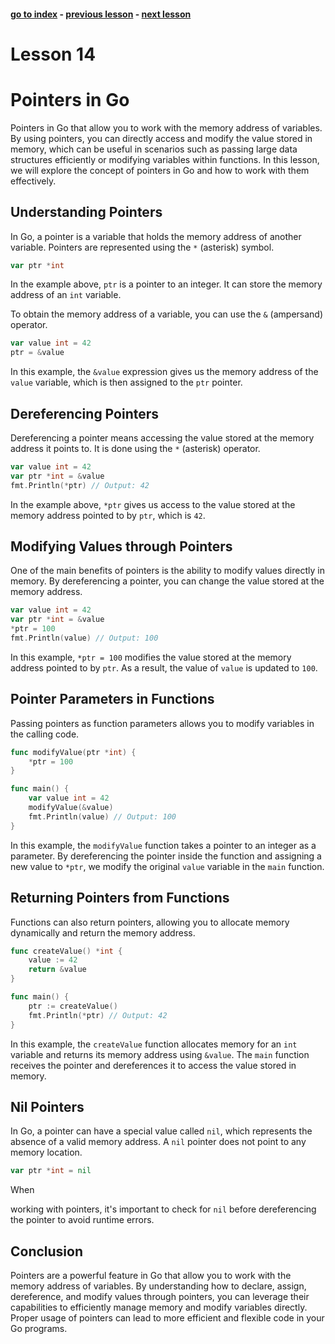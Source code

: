 #### [go to index](https://github.com/KerimCETINBAS/golang) - [previous lesson](https://github.com/KerimCETINBAS/golang/tree/lesson_13) - [next lesson](https://github.com/KerimCETINBAS/golang/tree/lesson_15)

&#10;

# Lesson 14

# Pointers in Go

Pointers in Go that allow you to work with the memory address of variables. By using pointers, you can directly access and modify the value stored in memory, which can be useful in scenarios such as passing large data structures efficiently or modifying variables within functions. In this lesson, we will explore the concept of pointers in Go and how to work with them effectively.

## Understanding Pointers

In Go, a pointer is a variable that holds the memory address of another variable. Pointers are represented using the `*` (asterisk) symbol.

```go
var ptr *int
```

In the example above, `ptr` is a pointer to an integer. It can store the memory address of an `int` variable.

To obtain the memory address of a variable, you can use the `&` (ampersand) operator.

```go
var value int = 42
ptr = &value
```

In this example, the `&value` expression gives us the memory address of the `value` variable, which is then assigned to the `ptr` pointer.

## Dereferencing Pointers

Dereferencing a pointer means accessing the value stored at the memory address it points to. It is done using the `*` (asterisk) operator.

```go
var value int = 42
var ptr *int = &value
fmt.Println(*ptr) // Output: 42
```

In the example above, `*ptr` gives us access to the value stored at the memory address pointed to by `ptr`, which is `42`.

## Modifying Values through Pointers

One of the main benefits of pointers is the ability to modify values directly in memory. By dereferencing a pointer, you can change the value stored at the memory address.

```go
var value int = 42
var ptr *int = &value
*ptr = 100
fmt.Println(value) // Output: 100
```

In this example, `*ptr = 100` modifies the value stored at the memory address pointed to by `ptr`. As a result, the value of `value` is updated to `100`.

## Pointer Parameters in Functions

Passing pointers as function parameters allows you to modify variables in the calling code.

```go
func modifyValue(ptr *int) {
    *ptr = 100
}

func main() {
    var value int = 42
    modifyValue(&value)
    fmt.Println(value) // Output: 100
}
```

In this example, the `modifyValue` function takes a pointer to an integer as a parameter. By dereferencing the pointer inside the function and assigning a new value to `*ptr`, we modify the original `value` variable in the `main` function.

## Returning Pointers from Functions

Functions can also return pointers, allowing you to allocate memory dynamically and return the memory address.

```go
func createValue() *int {
    value := 42
    return &value
}

func main() {
    ptr := createValue()
    fmt.Println(*ptr) // Output: 42
}
```

In this example, the `createValue` function allocates memory for an `int` variable and returns its memory address using `&value`. The `main` function receives the pointer and dereferences it to access the value stored in memory.

## Nil Pointers

In Go, a pointer can have a special value called `nil`, which represents the absence of a valid memory address. A `nil` pointer does not point to any memory location.

```go
var ptr *int = nil
```

When

working with pointers, it's important to check for `nil` before dereferencing the pointer to avoid runtime errors.

## Conclusion

Pointers are a powerful feature in Go that allow you to work with the memory address of variables. By understanding how to declare, assign, dereference, and modify values through pointers, you can leverage their capabilities to efficiently manage memory and modify variables directly. Proper usage of pointers can lead to more efficient and flexible code in your Go programs.
